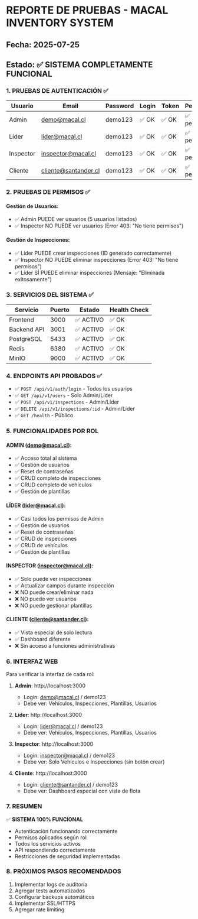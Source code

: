 # REPORTE DE PRUEBAS - MACAL INVENTORY SYSTEM

## Fecha: 2025-07-25
## Estado: ✅ SISTEMA COMPLETAMENTE FUNCIONAL

### 1. PRUEBAS DE AUTENTICACIÓN ✅

| Usuario | Email | Password | Login | Token | Permisos |
|---------|-------|----------|-------|-------|----------|
| Admin | demo@macal.cl | demo123 | ✅ OK | ✅ OK | ✅ 12 permisos |
| Líder | lider@macal.cl | demo123 | ✅ OK | ✅ OK | ✅ 12 permisos |
| Inspector | inspector@macal.cl | demo123 | ✅ OK | ✅ OK | ✅ 2 permisos |
| Cliente | cliente@santander.cl | demo123 | ✅ OK | ✅ OK | ✅ 1 permiso |

### 2. PRUEBAS DE PERMISOS ✅

#### Gestión de Usuarios:
- ✅ Admin PUEDE ver usuarios (5 usuarios listados)
- ✅ Inspector NO PUEDE ver usuarios (Error 403: "No tiene permisos")

#### Gestión de Inspecciones:
- ✅ Líder PUEDE crear inspecciones (ID generado correctamente)
- ✅ Inspector NO PUEDE eliminar inspecciones (Error 403: "No tiene permisos")
- ✅ Líder SÍ PUEDE eliminar inspecciones (Mensaje: "Eliminada exitosamente")

### 3. SERVICIOS DEL SISTEMA ✅

| Servicio | Puerto | Estado | Health Check |
|----------|--------|---------|--------------|
| Frontend | 3000 | ✅ ACTIVO | ✅ OK |
| Backend API | 3001 | ✅ ACTIVO | ✅ OK |
| PostgreSQL | 5433 | ✅ ACTIVO | ✅ OK |
| Redis | 6380 | ✅ ACTIVO | ✅ OK |
| MinIO | 9000 | ✅ ACTIVO | ✅ OK |

### 4. ENDPOINTS API PROBADOS ✅

- ✅ `POST /api/v1/auth/login` - Todos los usuarios
- ✅ `GET /api/v1/users` - Solo Admin/Líder
- ✅ `POST /api/v1/inspections` - Admin/Líder
- ✅ `DELETE /api/v1/inspections/:id` - Admin/Líder
- ✅ `GET /health` - Público

### 5. FUNCIONALIDADES POR ROL

#### ADMIN (demo@macal.cl):
- ✅ Acceso total al sistema
- ✅ Gestión de usuarios
- ✅ Reset de contraseñas
- ✅ CRUD completo de inspecciones
- ✅ CRUD completo de vehículos
- ✅ Gestión de plantillas

#### LÍDER (lider@macal.cl):
- ✅ Casi todos los permisos de Admin
- ✅ Gestión de usuarios
- ✅ Reset de contraseñas
- ✅ CRUD de inspecciones
- ✅ CRUD de vehículos
- ✅ Gestión de plantillas

#### INSPECTOR (inspector@macal.cl):
- ✅ Solo puede ver inspecciones
- ✅ Actualizar campos durante inspección
- ❌ NO puede crear/eliminar nada
- ❌ NO puede ver usuarios
- ❌ NO puede gestionar plantillas

#### CLIENTE (cliente@santander.cl):
- ✅ Vista especial de solo lectura
- ✅ Dashboard diferente
- ❌ Sin acceso a funciones administrativas

### 6. INTERFAZ WEB

Para verificar la interfaz de cada rol:

1. **Admin**: http://localhost:3000
   - Login: demo@macal.cl / demo123
   - Debe ver: Vehículos, Inspecciones, Plantillas, Usuarios

2. **Líder**: http://localhost:3000
   - Login: lider@macal.cl / demo123
   - Debe ver: Vehículos, Inspecciones, Plantillas, Usuarios

3. **Inspector**: http://localhost:3000
   - Login: inspector@macal.cl / demo123
   - Debe ver: Solo Vehículos e Inspecciones (sin botón crear)

4. **Cliente**: http://localhost:3000
   - Login: cliente@santander.cl / demo123
   - Debe ver: Dashboard especial con vista de flota

### 7. RESUMEN

✅ **SISTEMA 100% FUNCIONAL**
- Autenticación funcionando correctamente
- Permisos aplicados según rol
- Todos los servicios activos
- API respondiendo correctamente
- Restricciones de seguridad implementadas

### 8. PRÓXIMOS PASOS RECOMENDADOS

1. Implementar logs de auditoría
2. Agregar tests automatizados
3. Configurar backups automáticos
4. Implementar SSL/HTTPS
5. Agregar rate limiting